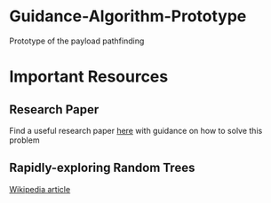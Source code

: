 # Guidance-Algorithm-Prototype
Prototype of the payload pathfinding

# Important Resources

## Research Paper
Find a useful research paper [here](http://acl.mit.edu/papers/Luders13_Infotech.pdf) with guidance on how to solve this problem

## Rapidly-exploring Random Trees
[Wikipedia article](https://en.wikipedia.org/wiki/Rapidly-exploring_random_tree)
